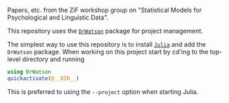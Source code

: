 Papers, etc. from the ZiF workshop group on "Statistical Models
for Psychological and Linguistic Data".

This repository uses the [`DrWatson`](https://juliadynamics.github.io/DrWatson.jl/dev/) package for project management.

The simplest way to use this repository is to install [`Julia`](https://julialang.org/downloads) and add the `DrWatson` package.
When working on this project start by cd'ing to the top-level directory and running
```julia
using DrWatson
quickactivate(@__DIR__)
```

This is preferred to using the `--project` option when starting Julia.

